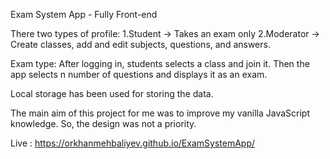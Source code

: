 Exam System App - Fully Front-end

There two types of profile:
  1.Student -> Takes an exam only
  2.Moderator -> Create classes, add and edit subjects, questions, and answers.

Exam type: 
  After logging in, students selects a class and join it. Then the app selects n number of questions and displays it as an exam.

Local storage has been used for storing the data.

The main aim of this project for me was to improve my vanilla JavaScript knowledge. So, the design was not a priority.

Live : https://orkhanmehbaliyev.github.io/ExamSystemApp/
  
